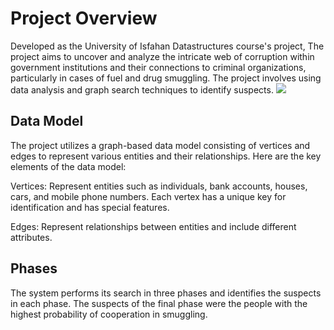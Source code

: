 # Project Overview
Developed as the University of Isfahan Datastructures course's project, The project aims to uncover and analyze the intricate web of corruption within government institutions and their connections to criminal organizations, particularly in cases of fuel and drug smuggling. The project involves using data analysis and graph search techniques to identify suspects.
![]([http://url/to/img.png](https://github.com/silver380/Graph-Based-Corruption-Detection-System/blob/main/Pics/Suspects.png))
## Data Model
The project utilizes a graph-based data model consisting of vertices and edges to represent various entities and their relationships. Here are the key elements of the data model:

Vertices: Represent entities such as individuals, bank accounts, houses, cars, and mobile phone numbers. Each vertex has a unique key for identification and has special features.

Edges: Represent relationships between entities and include different attributes.

## Phases
The system performs its search in three phases and identifies the suspects in each phase. The suspects of the final phase were the people with the highest probability of cooperation in smuggling.
